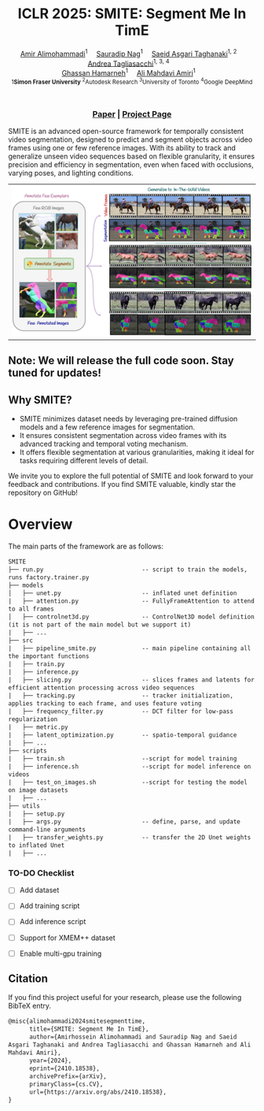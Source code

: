
<div align="center">

<h1>ICLR 2025: SMITE: Segment Me In TimE</h1>

<div>
    <a href='https://alimohammadiamirhossein.github.io/' target='_blank'>Amir Alimohammadi</a><sup>1</sup>&emsp;
    <a href='https://sauradip.github.io/' target='_blank'>Sauradip Nag</a><sup>1</sup>&emsp;
  <a href='https://asgsaeid.github.io/' target='_blank'>Saeid Asgari Taghanaki</a><sup>1, 2</sup>&emsp; 
  <a href='https://taiya.github.io/' target='_blank'>Andrea Tagliasacchi</a><sup>1, 3, 4</sup>&emsp; <br>
  <a href='https://www.medicalimageanalysis.com/' target='_blank'>Ghassan Hamarneh</a><sup>1</sup>&emsp;
    <a href='https://www.sfu.ca/~amahdavi' target='_blank'>Ali Mahdavi Amiri</a><sup>1</sup>&emsp;
</div>
<div>
    <sup>1<b>Simon Fraser University</b>
    <sup>2</sup>Autodesk Research
    <sup>3</sup>University of Toronto
    <sup>4</sup>Google DeepMind
        &emsp; <br>
</div>

<h3 align="center">
  <a href="https://arxiv.org/abs/2410.18538" target='_blank'>Paper</a> |
  <a href="https://segment-me-in-time.github.io" target='_blank'>Project Page</a> 
</h3>
</div>
SMITE is an advanced open-source framework for temporally consistent video segmentation, designed to predict and segment objects across video frames using one or few reference images. With its ability to track and generalize unseen video sequences based on flexible granularity, it ensures precision and efficiency in segmentation, even when faced with occlusions, varying poses, and lighting conditions.

<div align="center">
<table>
<tr>
    <td><img src="https://github.com/alimohammadiamirhossein/smite/blob/main/assets/teaser.png" width="100%"/></td>
</tr>
</table>
</div>

## Note: We will release the full code soon. Stay tuned for updates!

## Why SMITE?

- SMITE minimizes dataset needs by leveraging pre-trained diffusion models and a few reference images for segmentation.
- It ensures consistent segmentation across video frames with its advanced tracking and temporal voting mechanism.
- It offers flexible segmentation at various granularities, making it ideal for tasks requiring different levels of detail.

We invite you to explore the full potential of SMITE and look forward to your feedback and contributions. If you find SMITE valuable, kindly star the repository on GitHub!

# Overview

The main parts of the framework are as follows:

```
SMITE
├── run.py                            -- script to train the models, runs factory.trainer.py                      
├── models                    
│   ├── unet.py                       -- inflated unet definition
|   ├── attention.py                  -- FullyFrameAttention to attend to all frames
│   ├── controlnet3d.py               -- ControlNet3D model definition (it is not part of the main model but we support it)
|   ├── ...
├── src
|   ├── pipeline_smite.py             -- main pipeline containing all the important functions
|   ├── train.py                     
|   ├── inference.py                     
|   ├── slicing.py                    -- slices frames and latents for efficient attention processing across video sequences
|   ├── tracking.py                   -- tracker initialization, applies tracking to each frame, and uses feature voting
|   ├── frequency_filter.py           -- DCT filter for low-pass regularization
|   ├── metric.py                     
|   ├── latent_optimization.py        -- spatio-temporal guidance          
|   ├── ...   
├── scripts
|   ├── train.sh                      --script for model training
|   ├── inference.sh                  --script for model inference on videos
|   ├── test_on_images.sh             --script for testing the model on image datasets
|   ├── ...   
├── utils
|   ├── setup.py                     
|   ├── args.py                       -- define, parse, and update command-line arguments
|   ├── transfer_weights.py           -- transfer the 2D Unet weights to inflated Unet
|   ├── ...   
```

### TO-DO Checklist

- [ ] Add dataset
- [ ] Add training script
- [ ] Add inference script
- [ ] Support for XMEM++ dataset
- [ ] Enable multi-gpu training


## Citation
If you find this project useful for your research, please use the following BibTeX entry.
```
@misc{alimohammadi2024smitesegmenttime,
      title={SMITE: Segment Me In TimE}, 
      author={Amirhossein Alimohammadi and Sauradip Nag and Saeid Asgari Taghanaki and Andrea Tagliasacchi and Ghassan Hamarneh and Ali Mahdavi Amiri},
      year={2024},
      eprint={2410.18538},
      archivePrefix={arXiv},
      primaryClass={cs.CV},
      url={https://arxiv.org/abs/2410.18538}, 
}
```
